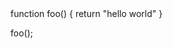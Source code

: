 
<html>
<script src="https://embed.runkit.com" data-element-id="my-element"></script>

<!-- anywhere else on your page -->
<div id="my-element">
function foo()
{
    return "hello world"
}

foo();
</div>

</html>